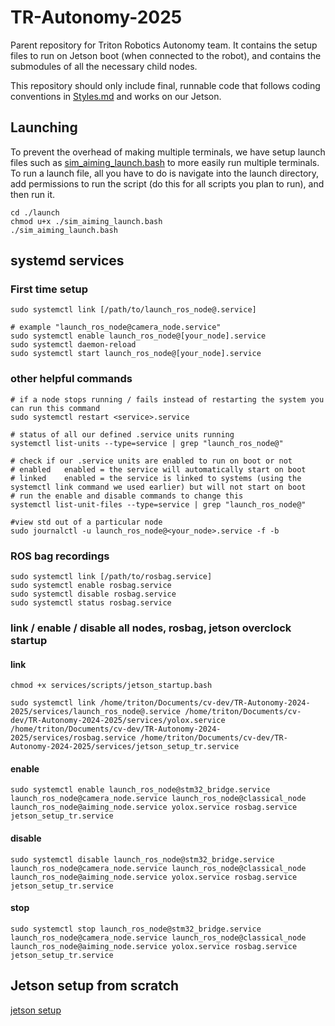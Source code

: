 # TR-Autonomy-2025
Parent repository for Triton Robotics Autonomy team. It contains the setup files to run on Jetson boot (when connected to the robot), and contains the submodules of all the necessary child nodes. 

This repository should only include final, runnable code that follows coding conventions in [Styles.md](./Styles.md) and works on our Jetson.

## Launching
To prevent the overhead of making multiple terminals, we have setup launch files such as [sim_aiming_launch.bash](./launch/sim_aiming_launch.bash) to more easily run multiple terminals. To run a launch file, all you have to do is navigate into the launch directory, add permissions to run the script (do this for all scripts you plan to run), and then run it.
```
cd ./launch
chmod u+x ./sim_aiming_launch.bash
./sim_aiming_launch.bash
```

## systemd services 

### First time setup
```
sudo systemctl link [/path/to/launch_ros_node@.service]

# example "launch_ros_node@camera_node.service"
sudo systemctl enable launch_ros_node@[your_node].service
sudo systemctl daemon-reload
sudo systemctl start launch_ros_node@[your_node].service
```
### other helpful commands
```
# if a node stops running / fails instead of restarting the system you can run this command
sudo systemctl restart <service>.service

# status of all our defined .service units running
systemctl list-units --type=service | grep "launch_ros_node@"

# check if our .service units are enabled to run on boot or not
# enabled   enabled = the service will automatically start on boot
# linked    enabled = the service is linked to systems (using the systemctl link command we used earlier) but will not start on boot
# run the enable and disable commands to change this 
systemctl list-unit-files --type=service | grep "launch_ros_node@"

#view std out of a particular node
sudo journalctl -u launch_ros_node@<your_node>.service -f -b
```

### ROS bag recordings
```
sudo systemctl link [/path/to/rosbag.service]
sudo systemctl enable rosbag.service
sudo systemctl disable rosbag.service
sudo systemctl status rosbag.service
``` 
### link / enable / disable all nodes, rosbag, jetson overclock startup
#### link 

```
chmod +x services/scripts/jetson_startup.bash 

sudo systemctl link /home/triton/Documents/cv-dev/TR-Autonomy-2024-2025/services/launch_ros_node@.service /home/triton/Documents/cv-dev/TR-Autonomy-2024-2025/services/yolox.service /home/triton/Documents/cv-dev/TR-Autonomy-2024-2025/services/rosbag.service /home/triton/Documents/cv-dev/TR-Autonomy-2024-2025/services/jetson_setup_tr.service 
```

#### enable
```
sudo systemctl enable launch_ros_node@stm32_bridge.service launch_ros_node@camera_node.service launch_ros_node@classical_node launch_ros_node@aiming_node.service yolox.service rosbag.service jetson_setup_tr.service
```

#### disable
```
sudo systemctl disable launch_ros_node@stm32_bridge.service launch_ros_node@camera_node.service launch_ros_node@classical_node launch_ros_node@aiming_node.service yolox.service rosbag.service jetson_setup_tr.service
```

#### stop
```
sudo systemctl stop launch_ros_node@stm32_bridge.service launch_ros_node@camera_node.service launch_ros_node@classical_node launch_ros_node@aiming_node.service yolox.service rosbag.service jetson_setup_tr.service
```

## Jetson setup from scratch
[jetson setup](.md/jetson_setup.md)
